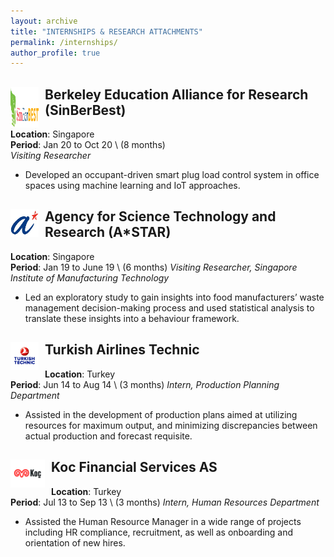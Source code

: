 ```yaml
---
layout: archive
title: "INTERNSHIPS & RESEARCH ATTACHMENTS"
permalink: /internships/
author_profile: true
---
```



<div>
<img align="left" width="45" height="65" src="/images/sinberbest.jpg" style="margin-right: 10px"> 
<h2>
Berkeley Education Alliance for Research (SinBerBest)
</h2> 
</div>

**Location**: Singapore\
**Period**: Jan 20 to Oct 20 \ (8 months) </br>
*Visiting Researcher*
* Developed an occupant-driven smart plug load control system in office spaces using machine learning and IoT approaches.


<div>
<img align="left" width="45" height="45" src="/images/astar.jpg" style="margin-right: 10px"> 
<h2>
Agency for Science Technology and Research (A*STAR)
</h2> 
</div>

**Location**: Singapore\
**Period**: Jan 19 to June 19 \ (6 months)
*Visiting Researcher, Singapore Institute of Manufacturing Technology*
* Led an exploratory study to gain insights into food manufacturers’ waste management decision-making 
process and used statistical analysis to translate these insights into a behaviour framework.

<div>
<img align="left" width="45" height="45" src="/images/turkishtechnic.png" style="margin-right: 10px"> 
<h2>
Turkish Airlines Technic
</h2> 
</div>

**Location**: Turkey\
**Period**: Jun 14 to Aug 14 \ (3 months)
*Intern, Production Planning Department*
* Assisted in the development of production plans aimed at utilizing resources for maximum
output, and minimizing discrepancies between actual production and forecast requisite.

<div>
<img align="left" width="55" height="45" src="/images/kocfinance.png" style="margin-right: 10px"> 
<h2>
Koc Financial Services AS
</h2> 
</div>

**Location**: Turkey\
**Period**: Jul 13 to Sep 13 \ (3 months)
*Intern, Human Resources Department*
* Assisted the Human Resource Manager in a wide range of projects including HR compliance,
recruitment, as well as onboarding and orientation of new hires.